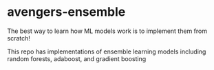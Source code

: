 # avengers-ensemble
The best way to learn how ML models work is to implement them from scratch!

This repo has implementations of ensemble learning models including random forests, adaboost, and gradient boosting
